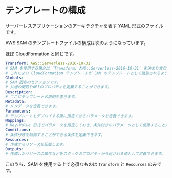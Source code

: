 # テンプレートの構成

サーバーレスアプリケーションのアーキテクチャを表す YAML 形式のファイルです。

AWS SAM のテンプレートファイルの構成は次のようになっています。

ほぼ CloudFormation と同じです。

```yaml
Transform: AWS::Serverless-2016-10-31 
# SAM を使用する場合は `Transform: AWS::Serverless-2016-10-31` を決まり文句として指定しておきます。
# これにより CloudFormation テンプレートが SAM のテンプレートとして識別されるようになります。
Globals: 
# SAM 固有のセクションです。
# 共通の関数やAPIのプロパティを定義することができます。
Description:
# ここにテンプレートの説明を書きます。
Metadata:
# メタデータを定義できます。
Parameters:
# テンプレートをデプロイする際に指定できるパラメータを定義できます。
Mappings:
# Key-Value 形式でパラメータを指定しておき、条件付きのパラメータとして使用することができます。
Conditions:
# 条件分岐を制御することができる条件を定義できます。
Resources: 
# 作成するリソースを記載します。
Outputs:
# 作成したリソースの属性などをスタックのプロパティから返される値として定義できます。
```

このうち、SAM を使用する上で必須なものは `Transform` と `Resources` のみです。

